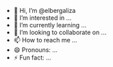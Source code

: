 - 👋 Hi, I’m @elbergaliza
- 👀 I’m interested in ...
- 🌱 I’m currently learning ...
- 💞️ I’m looking to collaborate on ...
- 📫 How to reach me ...
- 😄 Pronouns: ...
- ⚡ Fun fact: ...

<!---
elbergaliza/elbergaliza is a ✨ special ✨ repository because its `README.md` (this file) appears on your GitHub profile.
You can click the Preview link to take a look at your changes.
--->
